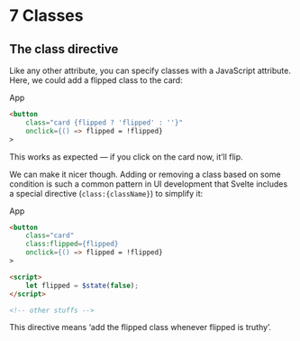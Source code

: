 


# 7 Classes

## The class directive

Like any other attribute, you can specify classes with a JavaScript attribute. Here, we could add a flipped class to the card:

App

```html
<button
	class="card {flipped ? 'flipped' : ''}"
	onclick={() => flipped = !flipped}
>

```

This works as expected — if you click on the card now, it’ll flip.

We can make it nicer though. Adding or removing a class based on some condition is such a common pattern in UI development that Svelte includes a special directive (`class:{className}`) to simplify it:

App

```html
<button
	class="card"
	class:flipped={flipped}
	onclick={() => flipped = !flipped}
>

<script>
	let flipped = $state(false);
</script>

<!-- other stuffs -->

```

This directive means ‘add the flipped class whenever flipped is truthy’.





